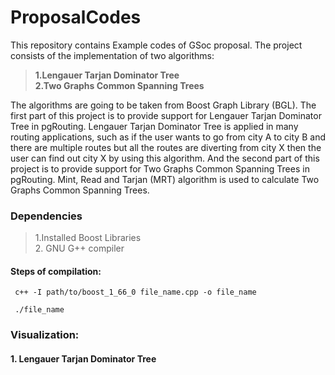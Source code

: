 # ProposalCodes
This repository contains Example codes of GSoc proposal.
The project consists of the implementation of two algorithms:<br>
><b>1.Lengauer Tarjan Dominator Tree <br>
>2.Two Graphs Common Spanning Trees</b>

The algorithms are going to be taken from Boost Graph Library (BGL). The first part of this project is to provide support for Lengauer Tarjan Dominator Tree in pgRouting. Lengauer Tarjan Dominator Tree is applied in many routing applications, such as if the user wants to go from city A to city B and there are multiple routes but all the routes are diverting from city X then the user can find out city X by using this algorithm.
And the second part of this project is to provide support for Two Graphs Common Spanning Trees in pgRouting.  Mint, Read and Tarjan (MRT) algorithm is used to calculate Two Graphs Common Spanning Trees.



### Dependencies 
>1.Installed Boost Libraries <br>
>2. GNU G++ compiler

#### Steps of compilation:
```
 c++ -I path/to/boost_1_66_0 file_name.cpp -o file_name
```
```
 ./file_name
```
### Visualization:
#### 1. Lengauer Tarjan Dominator Tree
